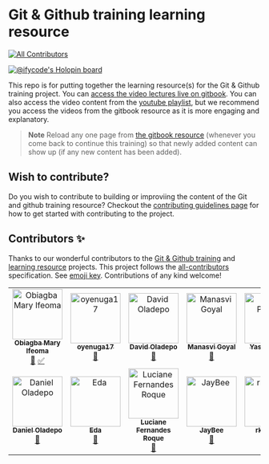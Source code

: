 # Git & Github training learning resource
<!-- ALL-CONTRIBUTORS-BADGE:START - Do not remove or modify this section -->
[![All Contributors](https://img.shields.io/badge/all_contributors-11-orange.svg?style=flat-square)](#contributors-)
<!-- ALL-CONTRIBUTORS-BADGE:END -->

[![@ifycode's Holopin board](https://holopin.io/api/user/board?user=ifycode)](https://holopin.io/@ifycode)

This repo is for putting together the learning resource(s) for the Git & Github training project. You can [access the video lectures live on gitbook](https://obiagba-mary.gitbook.io/git-and-github-training-exercises). You can also access the video content from the [youtube playlist](https://youtube.com/playlist?list=PLMDhbo3xlD1ESa1_9WN4yG7bGDDksEQx7), but we recommend you access the videos from the gitbook resource as it is more engaging and explanatory.

> **Note** 
> Reload any one page from [the gitbook resource](https://obiagba-mary.gitbook.io/git-and-github-training) (whenever you come back to continue this training) so that newly added content can show up (if any new content has been added).

## Wish to contribute?
Do you wish to contribute to building or improviing the content of the Git and github training resource? Checkout the [contributing guidelines page](https://obiagba-mary.gitbook.io/git-and-github-training/contributors-guide/contributing-guidelines) for how to get started with contributing to the project.

## Contributors ✨

Thanks to our wonderful contributors to the [Git & Github training](https://github.com/Ifycode/git-github-training) and [learning resource](https://github.com/Ifycode/git-github-training-resource) projects. This project follows the [all-contributors](https://github.com/all-contributors/all-contributors) specification. See [emoji key](https://allcontributors.org/docs/en/emoji-key). Contributions of any kind welcome!

<!-- ALL-CONTRIBUTORS-LIST:START - Do not remove or modify this section -->
<!-- prettier-ignore-start -->
<!-- markdownlint-disable -->
<table>
  <tbody>
    <tr>
      <td align="center"><a href="https://github.com/Ifycode"><img src="https://avatars.githubusercontent.com/u/45185388?v=4?s=100" width="100px;" alt="Obiagba Mary Ifeoma"/><br /><sub><b>Obiagba Mary Ifeoma</b></sub></a><br /><a href="https://github.com/Ifycode/git-github-training-resource/commits?author=Ifycode" title="Documentation">📖</a> <a href="#tutorial-Ifycode" title="Tutorials">✅</a></td>
      <td align="center"><a href="https://github.com/oyenuga17"><img src="https://avatars.githubusercontent.com/u/64274826?v=4?s=100" width="100px;" alt="oyenuga17"/><br /><sub><b>oyenuga17</b></sub></a><br /><a href="https://github.com/Ifycode/git-github-training-resource/commits?author=oyenuga17" title="Documentation">📖</a></td>
      <td align="center"><a href="https://github.com/Dkingofcode"><img src="https://avatars.githubusercontent.com/u/91491738?v=4?s=100" width="100px;" alt="David Oladepo"/><br /><sub><b>David Oladepo</b></sub></a><br /><a href="https://github.com/Ifycode/git-github-training-resource/commits?author=Dkingofcode" title="Documentation">📖</a></td>
      <td align="center"><a href="https://github.com/ManasviGoyal"><img src="https://avatars.githubusercontent.com/u/55101825?v=4?s=100" width="100px;" alt="Manasvi Goyal"/><br /><sub><b>Manasvi Goyal</b></sub></a><br /><a href="https://github.com/Ifycode/git-github-training-resource/commits?author=ManasviGoyal" title="Documentation">📖</a></td>
      <td align="center"><a href="http://linktr.ee/yashpimple"><img src="https://avatars.githubusercontent.com/u/97302447?v=4?s=100" width="100px;" alt="Yash Pimple"/><br /><sub><b>Yash Pimple</b></sub></a><br /><a href="https://github.com/Ifycode/git-github-training-resource/commits?author=YashPimple" title="Documentation">📖</a></td>
      <td align="center"><a href="https://allcontributors.org"><img src="https://avatars.githubusercontent.com/u/46410174?v=4?s=100" width="100px;" alt="All Contributors"/><br /><sub><b>All Contributors</b></sub></a><br /><a href="https://github.com/Ifycode/git-github-training-resource/commits?author=all-contributors" title="Documentation">📖</a></td>
    </tr>
    <tr>
      <td align="center"><a href="https://github.com/Danbaba1"><img src="https://avatars.githubusercontent.com/u/98762494?v=4?s=100" width="100px;" alt="Daniel Oladepo"/><br /><sub><b>Daniel Oladepo</b></sub></a><br /><a href="https://github.com/Ifycode/git-github-training-resource/commits?author=Danbaba1" title="Documentation">📖</a></td>
      <td align="center"><a href="https://github.com/Eddayavuz"><img src="https://avatars.githubusercontent.com/u/3321927?v=4?s=100" width="100px;" alt="Eda"/><br /><sub><b>Eda</b></sub></a><br /><a href="https://github.com/Ifycode/git-github-training-resource/commits?author=Eddayavuz" title="Documentation">📖</a></td>
      <td align="center"><a href="https://github.com/LucianeFernandesRoque"><img src="https://avatars.githubusercontent.com/u/65911301?v=4?s=100" width="100px;" alt="Luciane Fernandes Roque"/><br /><sub><b>Luciane Fernandes Roque</b></sub></a><br /><a href="https://github.com/Ifycode/git-github-training-resource/commits?author=LucianeFernandesRoque" title="Documentation">📖</a></td>
      <td align="center"><a href="https://github.com/JaisonBinns"><img src="https://avatars.githubusercontent.com/u/44371995?v=4?s=100" width="100px;" alt="JayBee"/><br /><sub><b>JayBee</b></sub></a><br /><a href="https://github.com/Ifycode/git-github-training-resource/commits?author=JaisonBinns" title="Documentation">📖</a></td>
      <td align="center"><a href="https://github.com/rk-1620"><img src="https://avatars.githubusercontent.com/u/109271418?v=4?s=100" width="100px;" alt="rk-1620"/><br /><sub><b>rk-1620</b></sub></a><br /><a href="https://github.com/Ifycode/git-github-training-resource/commits?author=rk-1620" title="Documentation">📖</a></td>
    </tr>
  </tbody>
</table>

<!-- markdownlint-restore -->
<!-- prettier-ignore-end -->

<!-- ALL-CONTRIBUTORS-LIST:END -->

